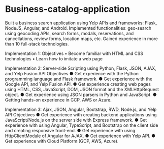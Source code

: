 # Business-catalog-application
Built a business search application using Yelp APIs and frameworks: Flask, NodeJS, Angular, and Android. Implemented functionalities: geo-search using geocoding APIs,  search forms, modals, reservations, and cancellations, review forms, location maps, etc. Gained experience in more than 10 full-stack technologies.

Implementation 1:
Objectives 
• Become familiar with HTML and CSS technologies
• Learn how to imitate a web page

Implementation 2: Server-side Scripting using Python, Flask, JSON, AJAX, and Yelp Fusion API
Objectives 
● Get experience with the Python programming language and Flask framework.
● Get experience with the Google API, and Yelp Fusion API.
● Get experience creating web pages using HTML, CSS, JavaScript, DOM, JSON format and the 
XMLHttpRequest object.
● Get experience using JSON parsers in Python and JavaScript.
● Getting hands-on experience in GCP, AWS or Azure.

Implementation 3: Ajax, JSON, Angular, Bootstrap, RWD, Node.js, and Yelp API
Objectives 
● Get experience with creating backend applications using JavaScript/Node.js on the
server side with Express framework.
● Get experience with using Angular, TypeScript, and Bootstrap on the client side and
creating responsive front-end.
● Get experience with using HttpClientModule of Angular for AJAX.
● Get experience with Yelp API.
● Get experience with Cloud Platform (GCP, AWS, Azure).

